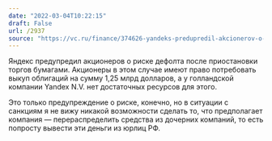 ```yaml
---
date: "2022-03-04T10:22:15"
draft: False
url: /2937
source: "https://vc.ru/finance/374626-yandeks-predupredil-akcionerov-o-riske-defolta-posle-priostanovki-torgov-ego-bumagami"
---
```


Яндекс предупредил акционеров о риске дефолта после приостановки торгов бумагами. Акционеры в этом случае имеют право потребовать выкуп облигаций на сумму 1,25 млрд долларов, а у голландской компании Yandex N.V. нет достаточных ресурсов для этого.

Это только предупреждение о риске, конечно, но в ситуации с санкциям я не вижу никакой возможности сделать то, что предполагает компания — перераспределить средства из дочерних компаний, то есть попросту вывести эти деньги из юрлиц РФ.
